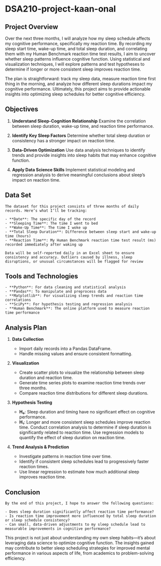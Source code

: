 # DSA210-project-kaan-onal
## Project Overview
Over the next three months, I will analyze how my sleep schedule affects my cognitive performance, specifically my reaction
time. By recording my sleep start time, wake-up time, and total sleep duration, and correlating them with my Human Benchmark
reaction time test results, I aim to uncover whether sleep patterns influence cognitive function. Using statistical and
visualization techniques, I will explore patterns and test hypotheses to determine if longer or more consistent sleep improves
reaction time.

The plan is straightforward: track my sleep data, measure reaction time first thing in the morning, and analyze how different
sleep durations impact my cognitive performance. Ultimately, this project aims to provide actionable insights into optimizing
sleep schedules for better cognitive efficiency.

## Objectives

1. **Understand Sleep-Cognition Relationship**
    Examine the correlation between sleep duration, wake-up time, and reaction time performance.
    
2. **Identify Key Sleep Factors**
    Determine whether total sleep duration or consistency has a stronger impact on reaction time.

3. **Data-Driven Optimization**
    Use data analysis techniques to identify trends and provide insights into sleep habits that may enhance cognitive function.

4. **Apply Data Science Skills**
    Implement statistical modeling and regression analysis to derive meaningful conclusions about sleep’s impact on reaction
    time.
    
## Data Set

    The dataset for this project consists of three months of daily records. Here’s what I’ll be tracking:

    - **Date**: The specific day of the record
    - **Sleeping Time**: The time I went to bed
    - **Wake-Up Time**: The time I woke up
    - **Total Sleep Duration**: Difference between sleep start and wake-up time (hours)
    - **Reaction Time**: My Human Benchmark reaction time test result (ms) recorded immediately after waking up
    
    Data will be self-reported daily in an Excel sheet to ensure consistency and accuracy. Outliers caused by illness, sleep
    disruptions, or unusual circumstances will be flagged for review

## Tools and Technologies

    - **Python**: For data cleaning and statistical analysis
    - **Pandas**: To manipulate and preprocess data
    - **Matplotlib**: For visualizing sleep trends and reaction time correlations
    - **SciPy**: For hypothesis testing and regression analysis
    - **Human Benchmark**: The online platform used to measure reaction time performance
    
## Analysis Plan

1. **Data Collection**  
    - Import daily records into a Pandas DataFrame.
    - Handle missing values and ensure consistent formatting.

2. **Visualization**
    - Create scatter plots to visualize the relationship between sleep duration and reaction time.
    - Generate time series plots to examine reaction time trends over three months.
    - Compare reaction time distributions for different sleep durations.
    
3. **Hypothesis Testing**
    - **H₀**: Sleep duration and timing have no significant effect on cognitive performance.
    - **H₁**: Longer and more consistent sleep schedules improve reaction time.
    Conduct correlation analysis to determine if sleep duration is significantly related to reaction time.
    Use regression models to quantify the effect of sleep duration on reaction time.

4. **Trend Analysis & Prediction**
    - Investigate patterns in reaction time over time.
    - Identify if consistent sleep schedules lead to progressively faster reaction times.
    - Use linear regression to estimate how much additional sleep improves reaction time.
    
## Conclusion

    By the end of this project, I hope to answer the following questions:
    
    - Does sleep duration significantly affect reaction time performance?
    - Is reaction time improvement more influenced by total sleep duration or sleep schedule consistency?
    - Can small, data-driven adjustments to my sleep schedule lead to measurable improvements in cognitive performance?
    
This project is not just about understanding my own sleep habits—it’s about leveraging data science to optimize cognitive
function. The insights gained may contribute to better sleep scheduling strategies for improved mental performance in various
aspects of life, from academics to problem-solving efficiency.

